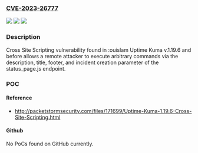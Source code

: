 ### [CVE-2023-26777](https://cve.mitre.org/cgi-bin/cvename.cgi?name=CVE-2023-26777)
![](https://img.shields.io/static/v1?label=Product&message=n%2Fa&color=blue)
![](https://img.shields.io/static/v1?label=Version&message=n%2Fa&color=blue)
![](https://img.shields.io/static/v1?label=Vulnerability&message=n%2Fa&color=brighgreen)

### Description

Cross Site Scripting vulnerability found in :ouislam Uptime Kuma v.1.19.6 and before allows a remote attacker to execute arbitrary commands via the description, title, footer, and incident creation parameter of the status_page.js endpoint.

### POC

#### Reference
- http://packetstormsecurity.com/files/171699/Uptime-Kuma-1.19.6-Cross-Site-Scripting.html

#### Github
No PoCs found on GitHub currently.

